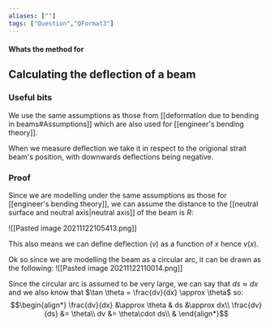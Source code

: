 ```yaml
---
aliases: [""]
tags: ["Question","QFormat3"]
---
```


#### Whats the method for
## Calculating the deflection of a beam
### Useful bits
We use the same assumptions as those from [[deformation due to bending in beams#Assumptions]] which are also used for [[engineer's bending theory]].

When we measure deflection we take it in respect to the origional strait beam's position, with downwards deflections being negative.

### Proof
Since we are modelling under the same assumptions as those for [[engineer's bending theory]], we can assume the distance to the [[neutral surface and neutral axis|neutral axis]] of the beam is $R$:

![[Pasted image 20211122105413.png]]

This also means we can define deflection ($v$) as a function of $x$ hence $v(x)$.

Ok so since we are modelling the beam as a circular arc, it can be drawn as the following:
![[Pasted image 20211122110014.png]]

Since the circular arc is assumed to be very large, we can say that $ds \approx dx$ and we also know that $\tan \theta = \frac{dv}{dx} \approx \theta$ so:
$$\begin{align*}
    \frac{dv}{dx} &\approx \theta & ds &\approx dx\\
\frac{dv}{ds} &= \theta\\
dv &= \theta\cdot ds\\
&
\end{align*}$$